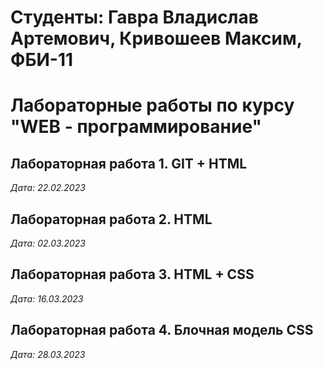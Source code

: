 # Студенты: Гавра Владислав Артемович, Кривошеев Максим, ФБИ-11

# Лабораторные работы по курсу "WEB - программирование"

## Лабораторная работа 1. GIT + HTML

*Дата: 22.02.2023*

## Лабораторная работа 2. HTML

*Дата: 02.03.2023*

## Лабораторная работа 3. HTML + CSS

*Дата: 16.03.2023*

## Лабораторная работа 4. Блочная модель CSS

*Дата: 28.03.2023*
